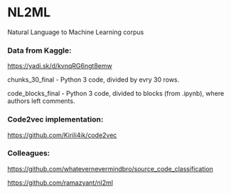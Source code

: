 # NL2ML
Natural Language to Machine Learning corpus


### Data from Kaggle:
https://yadi.sk/d/kvnqRG6ngt8emw

chunks_30_final - Python 3 code, divided by evry 30 rows. 

code_blocks_final - Python 3 code, divided to blocks (from .ipynb), where authors left comments.


### Code2vec implementation:

https://github.com/Kirili4ik/code2vec


### Colleagues:

https://github.com/whatevernevermindbro/source_code_classification

https://github.com/ramazyant/nl2ml
